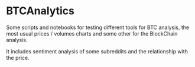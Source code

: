 # BTCAnalytics
Some scripts and notebooks for testing different tools for BTC analysis, the most usual prices / volumes charts and some other for the BlockChain analysis.

It includes sentiment analysis of some subreddits and the relationship with the price.